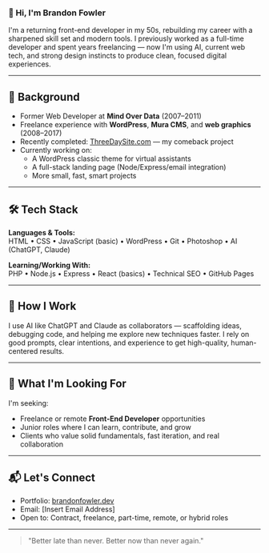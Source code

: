 ### 👋 Hi, I'm Brandon Fowler

I'm a returning front-end developer in my 50s, rebuilding my career with a sharpened skill set and modern tools. I previously worked as a full-time developer and spent years freelancing — now I'm using AI, current web tech, and strong design instincts to produce clean, focused digital experiences.

---

## 🧠 Background

- Former Web Developer at **Mind Over Data** (2007–2011)
- Freelance experience with **WordPress**, **Mura CMS**, and **web graphics** (2008–2017)
- Recently completed: [ThreeDaySite.com](https://threedaysite.com) — my comeback project
- Currently working on:  
  - A WordPress classic theme for virtual assistants  
  - A full-stack landing page (Node/Express/email integration)  
  - More small, fast, smart projects

---

## 🛠 Tech Stack

**Languages & Tools:**  
HTML • CSS • JavaScript (basic) • WordPress • Git • Photoshop • AI (ChatGPT, Claude)

**Learning/Working With:**  
PHP • Node.js • Express • React (basics) • Technical SEO • GitHub Pages

---

## 🤖 How I Work

I use AI like ChatGPT and Claude as collaborators — scaffolding ideas, debugging code, and helping me explore new techniques faster. I rely on good prompts, clear intentions, and experience to get high-quality, human-centered results.

---

## 🔭 What I'm Looking For

I'm seeking:
- Freelance or remote **Front-End Developer** opportunities  
- Junior roles where I can learn, contribute, and grow  
- Clients who value solid fundamentals, fast iteration, and real collaboration

---

## 📬 Let's Connect

- Portfolio: [brandonfowler.dev](https://brandonfowler.dev)  
- Email: [Insert Email Address]  
- Open to: Contract, freelance, part-time, remote, or hybrid roles

---

> "Better late than never. Better now than never again."

